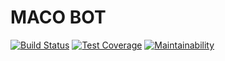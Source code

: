 # MACO BOT

[![Build Status](https://travis-ci.org/nayema/maco-bot.svg?branch=master)](https://travis-ci.org/nayema/maco-bot)
[![Test Coverage](https://api.codeclimate.com/v1/badges/b25a682a7a951a81161a/test_coverage)](https://codeclimate.com/github/nayema/maco-bot/test_coverage)
[![Maintainability](https://api.codeclimate.com/v1/badges/b25a682a7a951a81161a/maintainability)](https://codeclimate.com/github/nayema/maco-bot/maintainability)
